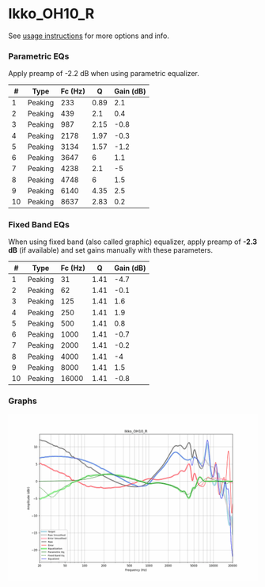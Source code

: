 # Ikko_OH10_R
See [usage instructions](https://github.com/jaakkopasanen/AutoEq#usage) for more options and info.

### Parametric EQs
Apply preamp of -2.2 dB when using parametric equalizer.

|   # | Type    |   Fc (Hz) |    Q |   Gain (dB) |
|-----|---------|-----------|------|-------------|
|   1 | Peaking |       233 | 0.89 |         2.1 |
|   2 | Peaking |       439 | 2.1  |         0.4 |
|   3 | Peaking |       987 | 2.15 |        -0.8 |
|   4 | Peaking |      2178 | 1.97 |        -0.3 |
|   5 | Peaking |      3134 | 1.57 |        -1.2 |
|   6 | Peaking |      3647 | 6    |         1.1 |
|   7 | Peaking |      4238 | 2.1  |        -5   |
|   8 | Peaking |      4748 | 6    |         1.5 |
|   9 | Peaking |      6140 | 4.35 |         2.5 |
|  10 | Peaking |      8637 | 2.83 |         0.2 |

### Fixed Band EQs
When using fixed band (also called graphic) equalizer, apply preamp of **-2.3 dB** (if available) and set gains manually with these parameters.

|   # | Type    |   Fc (Hz) |    Q |   Gain (dB) |
|-----|---------|-----------|------|-------------|
|   1 | Peaking |        31 | 1.41 |        -4.7 |
|   2 | Peaking |        62 | 1.41 |        -0.1 |
|   3 | Peaking |       125 | 1.41 |         1.6 |
|   4 | Peaking |       250 | 1.41 |         1.9 |
|   5 | Peaking |       500 | 1.41 |         0.8 |
|   6 | Peaking |      1000 | 1.41 |        -0.7 |
|   7 | Peaking |      2000 | 1.41 |        -0.2 |
|   8 | Peaking |      4000 | 1.41 |        -4   |
|   9 | Peaking |      8000 | 1.41 |         1.5 |
|  10 | Peaking |     16000 | 1.41 |        -0.8 |

### Graphs
![](./Ikko_OH10_R.png)
